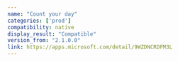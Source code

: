 ```yaml
---
name: "Count your day"
categories: ['prod']
compatibility: native
display_result: "Compatible"
version_from: "2.1.0.0"
link: https://apps.microsoft.com/detail/9WZDNCRDFM3L
---
```

